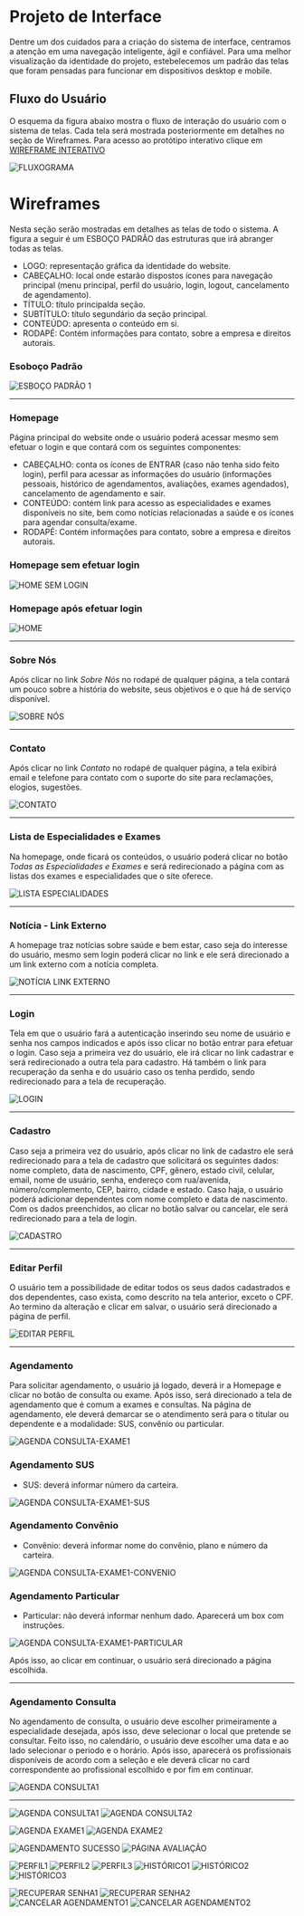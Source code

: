 
# Projeto de Interface

Dentre um dos cuidados para a criação do sistema de interface, centramos a atenção em uma navegação inteligente, ágil e confiável. Para uma melhor visualização da identidade do projeto, estebelecemos um padrão das telas que foram pensadas para funcionar em dispositivos desktop e mobile. 

## Fluxo do Usuário

O esquema da figura abaixo mostra o fluxo de interação do usuário com o sistema de telas. Cada tela será mostrada posteriormente em detalhes no seção de Wireframes. Para acesso ao protótipo interativo clique em <a href="https://www.figma.com/proto/8BoYp5FtRCAKBybbGInc7m/Untitled?node-id=365-2686&scaling=min-zoom&page-id=0%3A1&starting-point-node-id=19%3A54&show-proto-sidebar=1">WIREFRAME INTERATIVO</a> 

![FLUXOGRAMA](https://user-images.githubusercontent.com/128761321/233818242-a500bf6c-5712-4897-8b03-0824ef66ade8.png)



# Wireframes

Nesta seção serão mostradas em detalhes as telas de todo o sistema. A figura a seguir é um ESBOÇO PADRÃO das estruturas que irá abranger todas as telas. 

- LOGO: representação gráfica da identidade do website.
- CABEÇALHO: local onde estarão dispostos ícones para navegação principal (menu principal, perfil do usuário, login, logout, cancelamento de agendamento).
- TÍTULO: título principalda seção.
- SUBTÍTULO: título segundário da seção principal.
- CONTEÚDO: apresenta o conteúdo em si. 
- RODAPÉ: Contém informações para contato, sobre a empresa e direitos autorais.

### Esoboço Padrão

![ESBOÇO PADRÃO 1](https://user-images.githubusercontent.com/128761556/233716310-361fba59-32a2-4e34-ab46-3baf11b23c99.png)

 **********************************************************************************************************************************************************************
 
 ### Homepage

Página principal do website onde o usuário poderá acessar mesmo sem efetuar o login e que contará com os seguintes componentes: 
 - CABEÇALHO: conta os ícones de ENTRAR (caso não tenha sido feito login), perfil para acessar as informações do usuário (informações pessoais, histórico de agendamentos, avaliações, exames agendados), cancelamento de agendamento e sair. 
 - CONTEÚDO: contém link para acesso as especialidades e exames disponíveis no site, bem como notícias relacionadas a saúde e os ícones para agendar consulta/exame. 
 - RODAPÉ: Contém informações para contato, sobre a empresa e direitos autorais.


### Homepage sem efetuar login

![HOME SEM LOGIN](https://user-images.githubusercontent.com/128761321/233817431-6331d8bd-cf6f-40dd-bedc-a1cea7252098.png)



### Homepage após efetuar login

![HOME](https://user-images.githubusercontent.com/128761321/233817433-b1812f3d-a079-47df-b194-069707a98cc5.png)

****************************************************************************************************************************************************

### Sobre Nós

Após clicar no link *Sobre Nós* no rodapé de qualquer página, a tela contará um pouco sobre a história do website, seus objetivos e o que há de serviço disponível. 

![SOBRE NÓS](https://user-images.githubusercontent.com/128761321/233817444-1db23b18-0275-4623-a05f-3cc1c201a6b6.png)

***********************************************************************************************************************************************************************

### Contato

Após clicar no link *Contato* no rodapé de qualquer página, a tela exibirá email e telefone para contato com o suporte do site para reclamações, elogios, sugestões.

![CONTATO](https://user-images.githubusercontent.com/128761321/233817424-87fa25c2-22c0-4acf-8152-1477f0e572c7.png)

***********************************************************************************************************************************************************************

### Lista de Especialidades e Exames

Na homepage, onde ficará os conteúdos, o usuário poderá clicar no botão *Todas as Especialidades e Exames* e será redirecionado a página com as listas dos exames e especialidades que o site oferece.  

![LISTA ESPECIALIDADES](https://user-images.githubusercontent.com/128761321/233817434-2f5535b5-d3cc-441d-bda8-9d78e9875213.png)

***********************************************************************************************************************************************************************

### Notícia - Link Externo

A homepage traz notícias sobre saúde e bem estar, caso seja do interesse do usuário, mesmo sem login poderá clicar no link e ele será direcionado a um link externo com a notícia completa.

![NOTÍCIA LINK EXTERNO](https://user-images.githubusercontent.com/128761321/233817436-2a36d188-0872-4cfe-a425-034641b432d2.png)

***********************************************************************************************************************************************************************

### Login

Tela em que o usuário fará a autenticação inserindo seu nome de usuário e senha nos campos indicados e após isso clicar no botão entrar para efetuar o login. Caso seja a primeira vez do usuário, ele irá clicar no link cadastrar e será redirecionado a outra tela para cadastro. Há também o link para recuperação da senha e do usuário caso os tenha perdido, sendo redirecionado para a tela de recuperação.
 
![LOGIN](https://user-images.githubusercontent.com/128761321/233817435-81c17659-d700-414d-87a8-3ce2e99c4cdd.png)

***********************************************************************************************************************************************************************

### Cadastro

Caso seja a primeira vez do usuário, após clicar no link de cadastro ele será redirecionado para a tela de cadastro que solicitará os seguintes dados: nome completo, data de nascimento, CPF, gênero, estado civil, celular, email, nome de usuário, senha, endereço com rua/avenida, número/complemento, CEP, bairro, cidade e estado. Caso haja, o usuário poderá adicionar dependentes com nome completo e data de nascimento. Com os dados preenchidos, ao clicar no botão salvar ou cancelar, ele será redirecionado para a tela de login.

![CADASTRO](https://user-images.githubusercontent.com/128761321/233817421-3655f9a6-2bd6-4255-9687-08348315c5a7.png)

***********************************************************************************************************************************************************************

### Editar Perfil

O usuário tem a possibilidade de editar todos os seus dados cadastrados e dos dependentes, caso exista, como descrito na tela anterior, exceto o CPF. Ao termino da alteração e clicar em salvar, o usuário será direcionado a página de perfil.

![EDITAR PERFIL](https://user-images.githubusercontent.com/128761321/233817425-f8a1a6d7-afc8-4b7d-83ef-8315005db222.png)

***********************************************************************************************************************************************************************

### Agendamento

Para solicitar agendamento, o usuário já logado, deverá ir a Homepage e clicar no botão de consulta ou exame. Após isso, será direcionado a tela de agendamento que é comum a exames e consultas. Na página de agendamento, ele deverá demarcar se o atendimento será para o titular ou dependente e a modalidade: SUS, convênio ou particular.

![AGENDA CONSULTA-EXAME1](https://user-images.githubusercontent.com/128761321/233817414-df4764b9-6686-478e-b268-eb87758a3c46.png)

### Agendamento SUS

- SUS: deverá informar número da carteira.

![AGENDA CONSULTA-EXAME1-SUS](https://user-images.githubusercontent.com/128761321/233817417-b050a918-a283-4edb-9596-e669f9e83ba0.png)


### Agendamento Convênio 

- Convênio: deverá informar nome do convênio, plano e número da carteira.

![AGENDA CONSULTA-EXAME1-CONVENIO](https://user-images.githubusercontent.com/128761321/233817415-059804ef-2e39-4758-be8d-1def7ffd8f5a.png)

### Agendamento Particular

- Particular: não deverá informar nenhum dado. Aparecerá um box com instruções. 

![AGENDA CONSULTA-EXAME1-PARTICULAR](https://user-images.githubusercontent.com/128761321/233817416-a0d08b5d-3200-441b-ab48-65682c44d82a.png)

Após isso, ao clicar em continuar, o usuário será direcionado a página escolhida.

***********************************************************************************************************************************************************************

### Agendamento Consulta

No agendamento de consulta, o usuário deve escolher primeiramente a especialidade desejada, após isso, deve selecionar o local que pretende se consultar. Feito isso, no calendário, o usuário deve escolher uma data e ao lado selecionar o periodo e o horário. Após isso, aparecerá os profissionais disponíveis de acordo com a seleção e ele deverá clicar no card correspondente ao profissional escolhido e por fim em continuar. 

![AGENDA CONSULTA1](https://user-images.githubusercontent.com/128761321/233817412-e8daba43-7c42-448f-b13f-727f2cc200d6.png)


**********************************************************************************************************************************************************************************************************************************************************************************************************************************************


![AGENDA CONSULTA1](https://user-images.githubusercontent.com/128761321/233817412-e8daba43-7c42-448f-b13f-727f2cc200d6.png)
![AGENDA CONSULTA2](https://user-images.githubusercontent.com/128761321/233817413-bf9df8a9-6370-459a-93b6-977ac75f1310.png)

![AGENDA EXAME1](https://user-images.githubusercontent.com/128761321/233817418-b0db3144-8fcb-40f8-945f-51e49ac9da0f.png)
![AGENDA EXAME2](https://user-images.githubusercontent.com/128761321/233817419-ba3bdef5-0f5c-4ace-9895-a1130bf9ab1c.png)

![AGENDAMENTO SUCESSO](https://user-images.githubusercontent.com/128761321/233817420-240ae84c-2129-4ce5-815f-eada3b39160f.png)
![PÁGINA AVALIAÇÃO](https://user-images.githubusercontent.com/128761321/233817437-ca8e93dd-7664-4186-9322-db014161f87c.png)

![PERFIL1](https://user-images.githubusercontent.com/128761321/233817438-1e76e4c3-28e4-4dac-a9c0-5c16a89e2934.png)
![PERFIL2](https://user-images.githubusercontent.com/128761321/233817439-405cccb5-18cc-4c2a-8a03-5948586fbf9d.png)
![PERFIL3](https://user-images.githubusercontent.com/128761321/233817440-72af3654-e57b-403f-9944-a93e2ae313b0.png)
![HISTÓRICO1](https://user-images.githubusercontent.com/128761321/233817427-c3516f52-d73b-453e-9529-345b0d885602.png)
![HISTÓRICO2](https://user-images.githubusercontent.com/128761321/233817428-8c6c9f55-e1ed-4635-8305-e7c9dcd93b45.png)
![HISTÓRICO3](https://user-images.githubusercontent.com/128761321/233817430-e9046934-b394-453a-a8fc-8fc87c7f55a0.png)



![RECUPERAR SENHA1](https://user-images.githubusercontent.com/128761321/233817441-0954c0db-8329-4ec4-8f17-1ec3156601d3.png)
![RECUPERAR SENHA2](https://user-images.githubusercontent.com/128761321/233817443-dc75adaa-7d1d-4f26-8fb5-695957d1fb7c.png)
![CANCELAR AGENDAMENTO1](https://user-images.githubusercontent.com/128761321/233817422-9c559a30-0cd3-42c1-8ac0-199179382e4c.png)
![CANCELAR AGENDAMENTO2](https://user-images.githubusercontent.com/128761321/233817423-b2c04f67-193d-42fd-b478-d97e735578d3.png)


